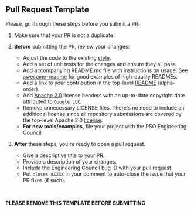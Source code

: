 ## Pull Request Template
Please, go through these steps before you submit a PR.

1. Make sure that your PR is not a duplicate.
2. **Before** submitting the PR, review your changes:
    * Adjust the code to the existing [style](https://google.github.io/styleguide).
    * Add a set of unit tests for the changes and ensure they all pass.
    * Add accompanying README.md file with instructions on usage. See [awesome-readme](https://github.com/matiassingers/awesome-readme) for good examples of high-quality READMEs.
    * Add a link to your contribution in the top-level [README](https://github.com/GoogleCloudPlatform/professional-services/blob/master/README.md) (alpha-order).
    * Add [Apache 2.0](https://www.apache.org/licenses/LICENSE-2.0) license headers with an up-to-date copyright date attributed to `Google LLC`.
    * Remove unnecessary LICENSE files. There's no need to include an additional license since all repository submissions are covered by the top-level Apache 2.0 [license](https://github.com/GoogleCloudPlatform/professional-services/blob/master/LICENSE).
    * **For new tools/examples**, file your project with the PSO Engineering Council.

3. **After** these steps, you're ready to open a pull request.
    * Give a descriptive title to your PR.
    * Provide a description of your changes.
    * Include the Engineering Council bug ID with your pull request.
    * Put `closes #XXXX` in your comment to auto-close the issue that your PR fixes (if such).
<br/>

**PLEASE REMOVE THIS TEMPLATE BEFORE SUBMITTING**
